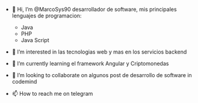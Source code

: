 - 👋 Hi, I’m @MarcoSys90 desarrollador de software, mis principales lenguajes de programacion:
  * Java
  * PHP
  * Java Script

- 👀 I’m interested in las tecnologias web y mas en los servicios backend
- 🌱 I’m currently learning el framework Angular y Criptomonedas
- 💞️ I’m looking to collaborate on algunos post de desarrollo de software in codemind
- 📫 How to reach me on telegram 

<!---
MarcoSys90/MarcoSys90 is a ✨ special ✨ repository because its `README.md` (this file) appears on your GitHub profile.
You can click the Preview link to take a look at your changes.
--->
